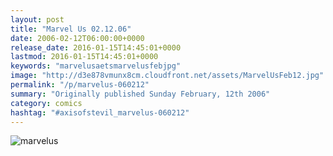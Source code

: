 ```yaml
---
layout: post
title: "Marvel Us 02.12.06"
date: 2006-02-12T06:00:00+0000
release_date: 2016-01-15T14:45:01+0000
lastmod: 2016-01-15T14:45:01+0000
keywords: "marvelusaetsmarvelusfebjpg"
image: "http://d3e878vmunx8cm.cloudfront.net/assets/MarvelUsFeb12.jpg"
permalink: "/p/marvelus-060212"
summary: "Originally published Sunday February, 12th 2006"
category: comics
hashtag: "#axisofstevil_marvelus-060212"
---
```


![marvelus](http://d3e878vmunx8cm.cloudfront.net/assets/MarvelUsFeb12.jpg)
